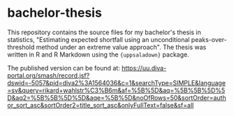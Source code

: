 # bachelor-thesis

This repository contains the source files for my bachelor's thesis in statistics, "Estimating expected shortfall using an unconditional peaks-over-threshold method under an extreme value approach". The thesis was written in R and R Markdown using the `{uppsaladown}` package. 

The published version can be found at: https://uu.diva-portal.org/smash/record.jsf?dswid=-5057&pid=diva2%3A1564036&c=1&searchType=SIMPLE&language=sv&query=rikard+wahlstr%C3%B6m&af=%5B%5D&aq=%5B%5B%5D%5D&aq2=%5B%5B%5D%5D&aqe=%5B%5D&noOfRows=50&sortOrder=author_sort_asc&sortOrder2=title_sort_asc&onlyFullText=false&sf=all
